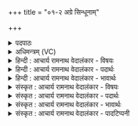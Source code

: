 +++
title = "०१-२ अग्रे सिन्धूनाम्"

+++
<details><summary>पदपाठः</summary>

अ꣡ग्रे꣢꣯। सि꣡न्धू꣢꣯नाम्। प꣡व꣢꣯मानः। अ꣡र्षसि। अ꣡ग्रे꣢꣯। वा꣣चः꣢। अ꣡ग्रियः꣢। गो꣡षु꣢꣯। ग꣣च्छसि। अ꣡ग्रे꣢꣯। वा꣡ज꣢꣯स्य। भ꣣जसे। मह꣢त्। ध꣡न꣢꣯म्। स्वा꣣यु꣢धः। सु꣡। आयुधः꣢। सो꣣तृ꣡भिः꣢। सो꣣म। सूयसे। १०३३।
</details>

<details><summary>अधिमन्त्रम् (VC)</summary>

- पवमानः सोमः
- त्रय ऋषयः
- जगती
- निषादः
</details>

<details><summary>हिन्दी : आचार्य रामनाथ वेदालंकार - विषयः</summary>

अगले मन्त्र में परमेश्वर का कर्तृत्व वर्णित है।
</details>

<details><summary>हिन्दी : आचार्य रामनाथ वेदालंकार - पदार्थः</summary>

पदार्थान्वयभाषाः -  हे सोम अर्थात् जगत्स्रष्टा परमात्मन्! (पवमानः)पवित्रकर्ता आप(सिन्धूनाम्)नदियों के(अग्रे)आगे-आगे(अर्षसि)चलते हो,अर्थात् उन्हें आप ही प्रवाहित करते हो।(वाचः)मनुष्यों से उच्चारण की जाती हुई वाणी के(अग्रे)आगे(गच्छसि)चलते हो,अर्थात् आपकी दी हुई वाक्शक्ति से ही मनुष्य व्यक्त वाणी का उच्चारण करते हैं। (अग्रियः) आगे स्थित आप (गोषु) सूर्य-किरणों में (गच्छसि) पहुँचते हो,अर्थात् सूर्य-किरणों को भी आप ही प्रकाशित एवं प्रेरित करते हो और(वाजस्य) अन्न तथा संग्राम के भी (अग्रे) आगे,आप ही जाते हो,अर्थात् अन्न आदि की उत्पत्ति और संग्राम में विजय भी आप ही कराते हो। आप (महत् धनम्) महान् ऐश्वर्य को (भजसे) प्राप्त किये हुए हो। हे (सोम) परमात्मन् ! (स्वायुधाः) उत्तम शस्त्रास्त्र जिसके पास हैं,ऐसे सेनापति के समान रक्षा करने में समर्थ आप (सोतृभिः) ध्यानयज्ञ करनेवाले उपासकों के द्वारा (सूयसे) अभिषुत किये जाते हो,अर्थात् वे आपसे अपने लिए आनन्द-रस को क्षरित करते हैं ॥३॥
</details>

<details><summary>हिन्दी : आचार्य रामनाथ वेदालंकार - भावार्थः</summary>

भावार्थभाषाः -  बाहरी जगत् में और शरीर के अन्दर होनेवाली सारी व्यवस्था को सर्वान्तर्यामी परमेश्वर ही कराता है ॥३॥
</details>

<details><summary>संस्कृत : आचार्य रामनाथ वेदालंकार - विषयः</summary>

अथ परमेश्वरस्य कर्तृत्वमाह।
</details>

<details><summary>संस्कृत : आचार्य रामनाथ वेदालंकार - पदार्थः</summary>

पदार्थान्वयभाषाः -  हे सोम जगत्स्रष्टः परमात्मन् ! (पवमानः) पवित्रकर्ता त्वम् (सिन्धूनाम्) नदीनाम् (अग्रे) अग्रतः (अर्षसि) गच्छसि,त्वमेव ताः प्रवाहयसीत्यर्थः। (वाचः) मनुष्यैः प्रोच्यमानायाः वाण्याः (अग्रे) अग्रतः (गच्छसि) यासि,त्वत्प्रदत्तया शक्त्यैव जनाः व्यक्तां वाचमुच्चारयन्तीत्यर्थः। (अग्रियः) अग्रे भवः सन्।[‘अग्राद्यत्’ अ० ४।४।११६ इत्यनुवृत्तौ ‘घच्छौ च’। अ० ४।४।११७ इत्यनेन अग्रशब्दाद् भावार्थे घप्रत्ययः।] (गोषु) सूर्यकिरणेषु (गच्छसि) यासि,सूर्यकिरणान् त्वमेव प्रकाशयसि प्रेरयसि चेत्यर्थः। अपि च (वाजस्य) अन्नस्य संग्रामस्य वा (अग्रे) अग्रतः गच्छसि,अन्नाद्युत्पत्तिं संग्रामे विजयं चापि त्वमेव कारयसीत्यर्थः। त्वम् (महद्) धनम् विपुलम् ऐश्वर्यम् (भजसे) प्राप्नोषि। हे (सोम) परमात्मन् ! (स्वायुधः) सुशस्त्रास्त्रः सेनापतिरिव रक्षासमर्थः त्वम् (सोतृभिः) ध्यानयज्ञं कुर्वद्भिः उपासकैः (सूयसे) अभिषूय आनन्दं क्षार्यसे ॥३॥
</details>

<details><summary>संस्कृत : आचार्य रामनाथ वेदालंकार - भावार्थः</summary>

भावार्थभाषाः -  बाह्ये जगति शरीराभ्यन्तरे च संजायमानां सर्वां व्यवस्थां सर्वान्तर्यामी परमेश्वर एव कारयति ॥३॥
</details>

<details><summary>संस्कृत : आचार्य रामनाथ वेदालंकार - पादटिप्पनी</summary>

टिप्पणी:   १. ऋ० ९।८६।१२ ऋषिः सिकता निवावरी। ‘अर्ष॒त्यग्रे॑’ ‘गच्छति’ ‘अग्रे॒ वाज॑स्य भजते महाध॒नं स्वा॑यु॒धः सो॒तृभिः॑ पूयते॒ वृषा॑’ इति पाठः।
</details>